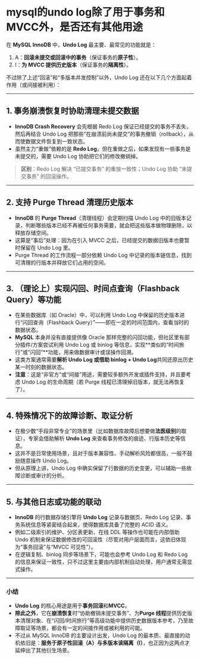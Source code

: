 # mysql的undo log除了用于事务和MVCC外，是否还有其他用途

在 **MySQL InnoDB** 中，**Undo Log** 最主要、最常见的功能就是：

1. A：**回滚未提交或回滚中的事务**（保证事务的**原子性**）。
2. I：**为 MVCC 提供历史版本**（保证事务的**隔离性**）。

不过除了上述“回滚”和“多版本并发控制”以外，Undo Log 还在以下几个方面起着作用（或间接被利用）：

---

## 1. 事务崩溃恢复时协助清理未提交数据

- **InnoDB Crash Recovery** 会先根据 Redo Log 保证已经提交的事务不丢失，然后再结合 Undo Log 把那些“在崩溃前尚未提交”的事务撤销（rollback），从而使数据文件恢复到一致状态。
- 虽然主力“重做”依赖的是 **Redo Log**，但在重做之后，如果发现有一些事务是未提交的，需要 Undo Log 协助把它们的修改撤销掉。

> **区别**：Redo Log 解决 “已提交事务” 的重放一致性；Undo Log 协助 “未提交事务” 的回滚操作。

---

## 2. 支持 Purge Thread 清理历史版本

- **InnoDB** 的 **Purge Thread**（清理线程）会定期扫描 Undo Log 中的旧版本记录，判断哪些版本已经不再被任何事务需要，就会把这些版本做物理删除，以释放存储空间。
- 这算是“事后”处理：因为在引入 MVCC 之后，已经提交的数据旧版本也要暂时保留在 Undo Log 里。
- Purge Thread 的工作流程一部分依赖 Undo Log 中记录的版本链信息，找到可清理的行版本并释放它们占用的空间。

---

## 3. （理论上）实现闪回、时间点查询（Flashback Query）等功能

- 在某些数据库（如 Oracle）中，可以利用 Undo Log 中保留的历史版本进行“闪回查询（Flashback Query）”——即在一定的时间范围内，查看当时的数据状态。
- **MySQL** 本身并没有直接提供像 Oracle 那样完整的闪回功能，但社区里有部分插件/方案尝试利用 Undo Log 或 binlog 等信息，实现**类似的“时间旅行”或“闪回”**功能，用来做数据审计或误操作回溯。
- 这类方案通常需要**解析 Undo Log 或借助 binlog + Undo Log**共同还原出历史某一时刻的数据状态。
- **注意**：这是“非官方”或“间接”用途，需要较多额外开发或插件支持，并且要考虑 Undo Log 的生命周期（若 Purge 线程已清理掉旧版本，就无法再恢复了）。

---

## 4. 特殊情况下的故障诊断、取证分析

- 在极少数“手段非常专业”的场景里（比如数据库故障后想要做**法医级别**的取证），专家会借助解析 **Undo Log** 来查看事务修改的痕迹、行版本历史等信息。
- 这并不是日常使用场景，且对于版本兼容性、手动解析风险都很高，一般不鼓励随意操作 Undo Log。
- 但从原理上讲，Undo Log 中确实保留了行数据的历史变更，可以辅助一些故障诊断或审计的分析。

---

## 5. 与其他日志或功能的联动

- **InnoDB** 的行数据存储引擎将 **Undo Log** 记录与数据页、Redo Log 记录、事务系统信息等紧密结合起来，使得数据库具备了完整的 ACID 语义。
- 例如二级索引的维护、分区表更新、在线 DDL 等操作也可能在内部借助 Undo 机制来保证数据修改的可回滚性（尽管对用户层面而言，这依旧体现为“事务回滚”与“MVCC 可见性”）。
- 在逻辑复制、binlog 同步等场景下，可能也会参考 Undo Log 和 Redo Log 的信息来保证一致性，只不过这里主要由内部机制自动处理，用户通常无需显式操作。

---

### 小结

- **Undo Log** 的核心用途是用于**事务回滚**和**MVCC**。
- **除此之外**，它在**崩溃恢复**时“协助撤销未提交事务”、为**Purge 线程**提供历史版本清理对象、在“闪回/时间旅行”等高级功能中提供历史数据版本参考，乃至故障取证等场景，都会有一定的间接作用或被利用的可能。
- 不过从 MySQL InnoDB 的主要设计出发，Undo Log 的最本质、最直接的动机依旧是：**服务于原子性回滚（A）与多版本读隔离（I）**，也正因为这两点才延伸出了其他衍生场景。
